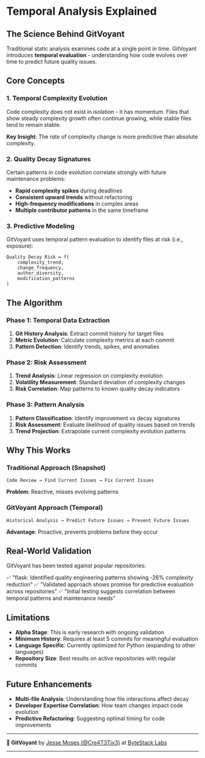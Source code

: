 # Temporal Analysis Explained

## The Science Behind GitVoyant

Traditional static analysis examines code at a single point in time. GitVoyant introduces **temporal evaluation** -  understanding how code evolves over time to predict future quality issues.

## Core Concepts

### 1. Temporal Complexity Evolution
Code complexity does not exist in isolation - it has momentum. Files that show steady complexity growth often continue growing, while stable files tend to remain stable.

**Key Insight**: The *rate* of complexity change is more predictive than absolute complexity.

### 2. Quality Decay Signatures
Certain patterns in code evolution correlate strongly with future maintenance problems:

- **Rapid complexity spikes** during deadlines
- **Consistent upward trends** without refactoring
- **High-frequency modifications** in complex areas
- **Multiple contributor patterns** in the same timeframe

### 3. Predictive Modeling
GitVoyant uses temporal pattern evaluation to identify files at risk (i.e., exposure):

```
Quality Decay Risk = f(
    complexity_trend,
    change_frequency,
    author_diversity,
    modification_patterns
)
```

## The Algorithm

### Phase 1: Temporal Data Extraction
1. **Git History Analysis**: Extract commit history for target files
2. **Metric Evolution**: Calculate complexity metrics at each commit
3. **Pattern Detection**: Identify trends, spikes, and anomalies

### Phase 2: Risk Assessment
1. **Trend Analysis**: Linear regression on complexity evolution
2. **Volatility Measurement**: Standard deviation of complexity changes
3. **Risk Correlation**: Map patterns to known quality decay indicators

### Phase 3: Pattern Analysis
1. **Pattern Classification**: Identify improvement vs decay signatures
2. **Risk Assessment**: Evaluate likelihood of quality issues based on trends
3. **Trend Projection**: Extrapolate current complexity evolution patterns

## Why This Works

### Traditional Approach (Snapshot)
```
Code Review → Find Current Issues → Fix Current Issues
```
**Problem**: Reactive, misses evolving patterns

### GitVoyant Approach (Temporal)
```
Historical Analysis → Predict Future Issues → Prevent Future Issues
```
**Advantage**: Proactive, prevents problems before they occur

## Real-World Validation

GitVoyant has been tested against popular repositories:

✅ "flask: Identified quality engineering patterns showing -26% complexity reduction"
✅ "Validated approach shows promise for predictive evaluation across repositories"
✅ "Initial testing suggests correlation between temporal patterns and maintenance needs"

## Limitations

- **Alpha Stage**: This is early research with ongoing validation
- **Minimum History**: Requires at least 5 commits for meaningful evaluation
- **Language Specific**: Currently optimized for Python (expanding to other languages)
- **Repository Size**: Best results on active repositories with regular commits

## Future Enhancements

- **Multi-file Analysis**: Understanding how file interactions affect decay
- **Developer Expertise Correlation**: How team changes impact code evolution
- **Predictive Refactoring**: Suggesting optimal timing for code improvements

---

**🔮 GitVoyant** by [Jesse Moses (@Cre4T3Tiv3)](https://github.com/Cre4T3Tiv3) at [ByteStack Labs](https://bytestacklabs.com)

---